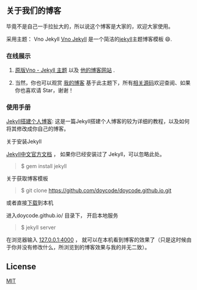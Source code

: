 ## 关于我们的博客

毕竟不是自己一手拉扯大的，所以说这个博客是大家的，欢迎大家使用。

采用主题： Vno Jekyll
[Vno Jekyll](https://github.com/onevcat/vno-jekyll) 是一个简洁的[jekyll](http://jekyllrb.com/)主题博客模板 😄.

### 在线展示
 1. [原版Vno - Jekyll 主题](http://vno.onevcat.com/) 以及 [他的博客网站](http://onevcat.com/) .
 
 2. 当然，你也可以观赏 [我的博客](https://doycode.github.io) 基于此主题下，所有[相关源码](https://github.com/doycode/doycode.github.io)欢迎查阅、如果你也喜欢请 Star，谢谢！

### 使用手册

[Jekyll搭建个人博客](https://doycode.github.io/2018/02/Jekyll%E6%90%AD%E5%BB%BA%E4%B8%AA%E4%BA%BA%E5%8D%9A%E5%AE%A2-%E6%8B%93%E5%B1%95%E7%89%88/):
这是一篇Jekyll搭建个人博客的较为详细的教程，以及如何将其修改成你自己的博客。

关于安装Jekyll

[Jekyll中文官方文档](http://jekyll.bootcss.com/) ， 如果你已经安装过了 Jekyll，可以忽略此处。

> $ gem install jekyll

关于获取博客模板

> $ git clone https://github.com/doycode/doycode.github.io.git

或者直接[下载](https://github.com/doycode/doycode.github.io/archive/master.zip)到本机 

进入doycode.github.io/ 目录下， 开启本地服务 

> $ jekyll server

在浏览器输入 [127.0.0.1:4000](127.0.0.1:4000) ， 就可以在本机看到博客的效果了（只是这时候由于你并没有修改什么，所浏览到的博客效果与我的并无二致）。


## License

[MIT](LICENSE)
